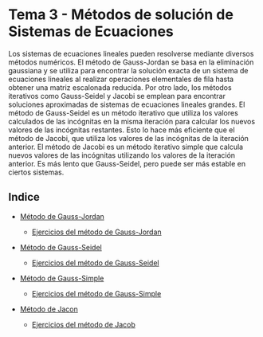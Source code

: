 # Tema 3 - Métodos de solución de Sistemas de Ecuaciones

Los sistemas de ecuaciones lineales pueden resolverse mediante diversos métodos numéricos. El método de Gauss-Jordan se basa en la eliminación gaussiana y se utiliza para encontrar la solución exacta de un sistema de ecuaciones lineales al realizar operaciones elementales de fila hasta obtener una matriz escalonada reducida. Por otro lado, los métodos iterativos como Gauss-Seidel y Jacobi se emplean para encontrar soluciones aproximadas de sistemas de ecuaciones lineales grandes.
El método de Gauss-Seidel es un método iterativo que utiliza los valores calculados de las incógnitas en la misma iteración para calcular los nuevos valores de las incógnitas restantes. Esto lo hace más eficiente que el método de Jacobi, que utiliza los valores de las incógnitas de la iteración anterior.
El método de Jacobi es un método iterativo simple que calcula nuevos valores de las incógnitas utilizando los valores de la iteración anterior. Es más lento que Gauss-Seidel, pero puede ser más estable en ciertos sistemas.

## Indice
- [Método de Gauss-Jordan](Gauss_Jordan/Gauss_Jordan.md)
  - [Ejercicios del método de Gauss-Jordan](Gauss_Jordan/Codigos)
    
- [Método de Gauss-Seidel](Gauss_Seidel/Gauss_Seidel.md)
  - [Ejercicios del método de Gauss-Seidel](Gauss_Seidel/Codigos)
    
- [Método de Gauss-Simple](Gauss_Simple/Gauss_Simple.md)
  - [Ejercicios del método de Gauss-Simple](Gauss_Simple/Codigos)
    
- [Método de Jacon](Jacob/Jacob.md)
  - [Ejercicios del método de Jacob](Jacob/Codigos)
   
